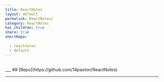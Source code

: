 ```yaml
---  
title: ReactNotes    
layout: default  
permalink: ReactNotes/  
category: ReactNotes    
has_children: true    
share: true    
shortRepo:    
    
  - reactnotes    
  - default           
---  
```

  
<br/>          
___            
## [Repo](https://github.com/14paxton/ReactNotes)    
    
***